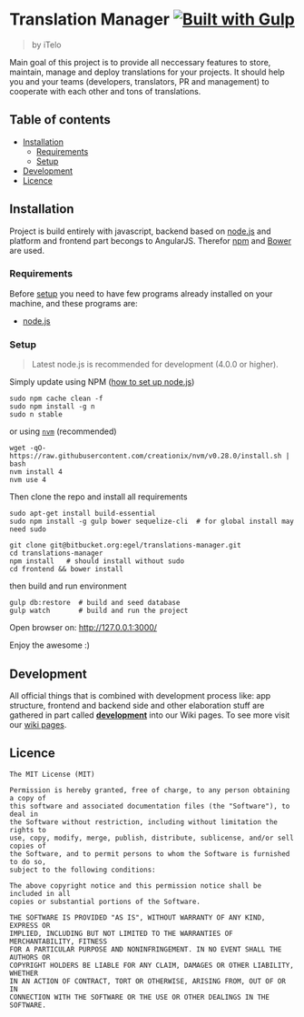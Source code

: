 # Translation Manager [![Built with Gulp][build-with-gulp-png]][gulpjs-page]
> by iTelo

Main goal of this project is to provide all neccessary features to store,
maintain, manage and deploy translations for your projects. It should help you
and your teams (developers, translators, PR and management) to cooperate with
each other and tons of translations.


## Table of contents
* [Installation](#installation)
  * [Requirements](#requirements)
  * [Setup](#setup)
* [Development](#development)
* [Licence](#license)


## Installation
Project is build entirely with javascript, backend based on [node.js][node.js]
and platform and frontend part becongs to AngularJS.  Therefor
[npm](https://www.npmjs.com/) and [Bower](http://bower.io/) are used.

### Requirements
Before [setup](#setup) you need to have few programs already installed on your
machine, and these programs are:
- [node.js][node.js]

### Setup
> Latest node.js is recommended for development (4.0.0 or higher).

Simply update using NPM ([how to set up node.js](https://docs.npmjs.com/getting-started/installing-node))

```
sudo npm cache clean -f
sudo npm install -g n
sudo n stable
```

or using [`nvm`][nvm-github] (recommended)
```
wget -qO- https://raw.githubusercontent.com/creationix/nvm/v0.28.0/install.sh | bash
nvm install 4
nvm use 4
```


Then clone the repo and install all requirements

```
sudo apt-get install build-essential
sudo npm install -g gulp bower sequelize-cli  # for global install may need sudo

git clone git@bitbucket.org:egel/translations-manager.git
cd translations-manager
npm install   # should install without sudo
cd frontend && bower install
```

then build and run environment

```
gulp db:restore  # build and seed database
gulp watch       # build and run the project
```

Open browser on: http://127.0.0.1:3000/

Enjoy the awesome :)


## Development
All official things that is combined with development process like: app
structure, frontend and backend side and other elaboration stuff are gathered in
part called [**development**][wiki-development] into our Wiki pages.  To see
more visit our [wiki pages][wiki].


## Licence
```
The MIT License (MIT)

Permission is hereby granted, free of charge, to any person obtaining a copy of
this software and associated documentation files (the "Software"), to deal in
the Software without restriction, including without limitation the rights to
use, copy, modify, merge, publish, distribute, sublicense, and/or sell copies of
the Software, and to permit persons to whom the Software is furnished to do so,
subject to the following conditions:

The above copyright notice and this permission notice shall be included in all
copies or substantial portions of the Software.

THE SOFTWARE IS PROVIDED "AS IS", WITHOUT WARRANTY OF ANY KIND, EXPRESS OR
IMPLIED, INCLUDING BUT NOT LIMITED TO THE WARRANTIES OF MERCHANTABILITY, FITNESS
FOR A PARTICULAR PURPOSE AND NONINFRINGEMENT. IN NO EVENT SHALL THE AUTHORS OR
COPYRIGHT HOLDERS BE LIABLE FOR ANY CLAIM, DAMAGES OR OTHER LIABILITY, WHETHER
IN AN ACTION OF CONTRACT, TORT OR OTHERWISE, ARISING FROM, OUT OF OR IN
CONNECTION WITH THE SOFTWARE OR THE USE OR OTHER DEALINGS IN THE SOFTWARE.
```

[nvm-github]: https://github.com/creationix/nvm
[node.js]: https://nodejs.org
[wiki]: https://github.com/Contactis/translations-manager/wiki
[wiki-development]: https://github.com/Contactis/translations-manager/wiki/Development
[gulpjs-page]: https://www.gulpjs.com
[build-with-gulp-png]: https://raw.githubusercontent.com/gulpjs/gulp/e2dd2b6c66409f59082c24585c6989244793d132/built-with-gulp.png
